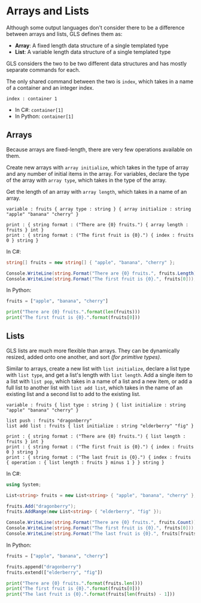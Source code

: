 # Arrays and Lists

Although some output languages don't consider there to be a difference between arrays and lists, GLS defines them as:

* **Array**: A fixed length data structure of a single templated type
* **List**: A variable length data structure of a single templated type

GLS considers the two to be two different data structures and has mostly separate commands for each.

The only shared command between the two is `index`, which takes in a name of a container and an integer index.

```gls
index : container 1
```

* In C#: `container[1]`
* In Python: `container[1]`

## Arrays

Because arrays are fixed-length, there are very few operations available on them.

Create new arrays with `array initialize`, which takes in the type of array and any number of initial items in the array.
For variables, declare the type of the array with `array type`, which takes in the type of the array.

Get the length of an array with `array length`, which takes in a name of an array.

```gls
variable : fruits { array type : string } { array initialize : string "apple" "banana" "cherry" }

print : { string format : ("There are {0} fruits.") { array length : fruits } int }
print : { string format : ("The first fruit is {0}.") { index : fruits 0 } string }
```

In C#:

```csharp
string[] fruits = new string[] { "apple", "banana", "cherry" };

Console.WriteLine(string.Format("There are {0} fruits.", fruits.Length));
Console.WriteLine(string.Format("The first fruit is {0}.", fruits[0]));
```

In Python:

```python
fruits = ["apple", "banana", "cherry"]

print("There are {0} fruits.".format(len(fruits)))
print("The first fruit is {0}.".format(fruits[0]))
```

## Lists

GLS lists are much more flexible than arrays.
They can be dynamically resized, added onto one another, and sort _\(for primitive types\)_.

Similar to arrays, create a new list with `list initialize`, declare a list type with `list type`, and get a list's length with `list length`.
Add a single item to a list with `list pop`, which takes in a name of a list and a new item, or add a full list to another list with `list add list`, which takes in the name of an existing list and a second list to add to the existing list.

```gls
variable : fruits { list type : string } { list initialize : string "apple" "banana" "cherry" }

list push : fruits "dragonberry"
list add list : fruits { list initialize : string "elderberry" "fig" }

print : { string format : ("There are {0} fruits.") { list length : fruits } int }
print : { string format : ("The first fruit is {0}.") { index : fruits 0 } string }
print : { string format : ("The last fruit is {0}.") { index : fruits { operation : { list length : fruits } minus 1 } } string }
```

In C#:

```csharp
using System;

List<string> fruits = new List<string> { "apple", "banana", "cherry" };

fruits.Add("dragonberry");
fruits.AddRange(new List<string> { "elderberry", "fig" });

Console.WriteLine(string.Format("There are {0} fruits.", fruits.Count));
Console.WriteLine(string.Format("The first fruit is {0}.", fruits[0]));
Console.WriteLine(string.Format("The last fruit is {0}.", fruits[fruits.Count - 1]));
```

In Python:

```python
fruits = ["apple", "banana", "cherry"]

fruits.append("dragonberry")
fruits.extend(["elderberry", "fig"])

print("There are {0} fruits.".format(fruits.len()))
print("The first fruit is {0}.".format(fruits[0]))
print("The last fruit is {0}.".format(fruits[len(fruits) - 1]))
```
